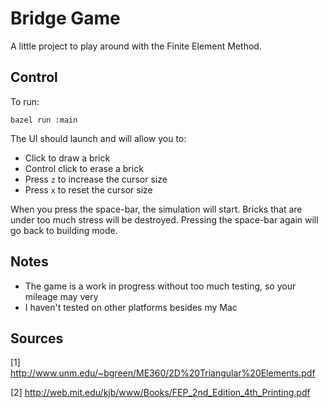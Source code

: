 # Bridge Game

A little project to play around with the Finite Element Method.


## Control
To run:
```
bazel run :main
```

The UI should launch and will allow you to:
 - Click to draw a brick
 - Control click to erase a brick
 - Press `z` to increase the cursor size
 - Press `x` to reset the cursor size

When you press the space-bar, the simulation will start. Bricks that are under too much stress will be destroyed. Pressing the space-bar again will go back to building mode.

## Notes
 - The game is a work in progress without too much testing, so your mileage may very
 - I haven't tested on other platforms besides my Mac

## Sources
[1] http://www.unm.edu/~bgreen/ME360/2D%20Triangular%20Elements.pdf

[2] http://web.mit.edu/kjb/www/Books/FEP_2nd_Edition_4th_Printing.pdf
